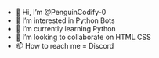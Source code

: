 - 👋 Hi, I’m @PenguinCodify-0
- 👀 I’m interested in Python Bots
- 🌱 I’m currently learning Python
- 💞️ I’m looking to collaborate on HTML CSS
- 📫 How to reach me = Discord

<!---
PenguinCodify-0/PenguinCodify-0 is a ✨ special ✨ repository because its `README.md` (this file) appears on your GitHub profile.
You can click the Preview link to take a look at your changes.
--->
